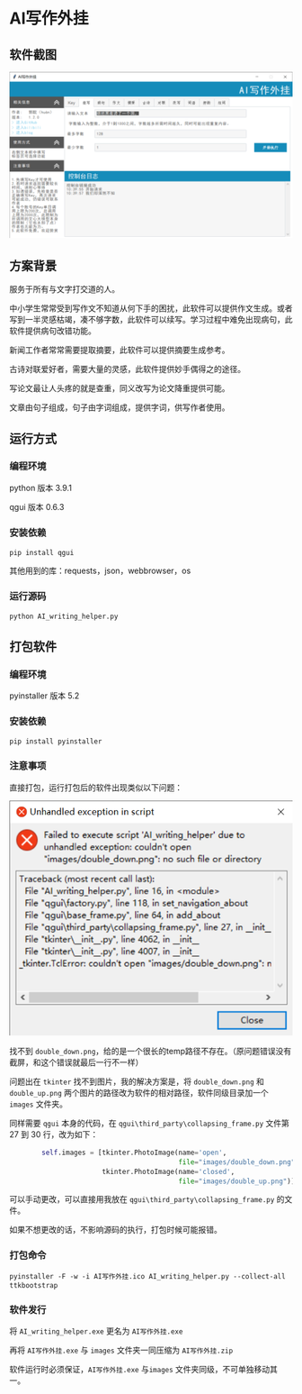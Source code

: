 # AI写作外挂

## 软件截图

![软件截图](images_doc/软件截图.png)

## 方案背景

服务于所有与文字打交道的人。

中小学生常常受到写作文不知道从何下手的困扰，此软件可以提供作文生成。或者写到一半灵感枯竭，凑不够字数，此软件可以续写。学习过程中难免出现病句，此软件提供病句改错功能。

新闻工作者常常需要提取摘要，此软件可以提供摘要生成参考。

古诗对联爱好者，需要大量的灵感，此软件提供妙手偶得之的途径。

写论文最让人头疼的就是查重，同义改写为论文降重提供可能。

文章由句子组成，句子由字词组成，提供字词，供写作者使用。

## 运行方式

### 编程环境

python 版本 3.9.1	

qgui 版本 0.6.3

### 安装依赖

```
pip install qgui
```

其他用到的库：requests，json，webbrowser，os

### 运行源码

```
python AI_writing_helper.py
```

## 打包软件

### 编程环境

pyinstaller 版本 5.2

### 安装依赖

```
pip install pyinstaller
```

### 注意事项

直接打包，运行打包后的软件出现类似以下问题：

![直接打包软件报错](images_doc/直接打包软件报错.png)

找不到 `double_down.png`，给的是一个很长的temp路径不存在。（原问题错误没有截屏，和这个错误就最后一行不一样）

问题出在 `tkinter` 找不到图片，我的解决方案是，将 `double_down.png` 和 `double_up.png` 两个图片的路径改为软件的相对路径，软件同级目录加一个 `images` 文件夹。

同样需要 `qgui` 本身的代码，在 `qgui\third_party\collapsing_frame.py` 文件第 27 到 30 行，改为如下：

```python
        self.images = [tkinter.PhotoImage(name='open',
                                          file="images/double_down.png"),
                       tkinter.PhotoImage(name='closed',
                                          file="images/double_up.png")]
```

可以手动更改，可以直接用我放在 `qgui\third_party\collapsing_frame.py` 的文件。

如果不想更改的话，不影响源码的执行，打包时候可能报错。

### 打包命令

```
pyinstaller -F -w -i AI写作外挂.ico AI_writing_helper.py --collect-all ttkbootstrap
```

### 软件发行

将 `AI_writing_helper.exe` 更名为 `AI写作外挂.exe`

再将 `AI写作外挂.exe` 与 `images` 文件夹一同压缩为 `AI写作外挂.zip`

软件运行时必须保证，`AI写作外挂.exe` 与`images` 文件夹同级，不可单独移动其一。